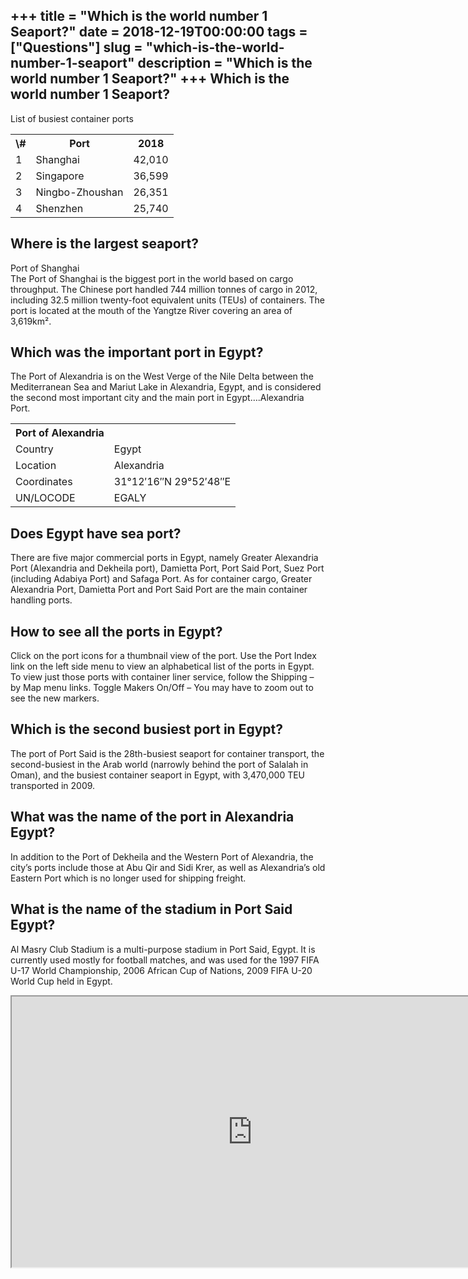 +++
title = "Which is the world number 1 Seaport?"
date = 2018-12-19T00:00:00
tags = ["Questions"]
slug = "which-is-the-world-number-1-seaport"
description = "Which is the world number 1 Seaport?"
+++
Which is the world number 1 Seaport?
------------------------------------

List of busiest container ports

<table><tr><th>\#</th><th>Port</th><th>2018</th></tr><tr><td>1</td><td>Shanghai</td><td>42,010</td></tr><tr><td>2</td><td>Singapore</td><td>36,599</td></tr><tr><td>3</td><td>Ningbo-Zhoushan</td><td>26,351</td></tr><tr><td>4</td><td>Shenzhen</td><td>25,740</td></tr></table>

Where is the largest seaport?
-----------------------------

Port of Shanghai  
The Port of Shanghai is the biggest port in the world based on cargo throughput. The Chinese port handled 744 million tonnes of cargo in 2012, including 32.5 million twenty-foot equivalent units (TEUs) of containers. The port is located at the mouth of the Yangtze River covering an area of 3,619km².

Which was the important port in Egypt?
--------------------------------------

The Port of Alexandria is on the West Verge of the Nile Delta between the Mediterranean Sea and Mariut Lake in Alexandria, Egypt, and is considered the second most important city and the main port in Egypt….Alexandria Port.

<table><tr><th>Port of Alexandria</th></tr><tr><td>Country</td><td>Egypt</td></tr><tr><td>Location</td><td>Alexandria</td></tr><tr><td>Coordinates</td><td>31°12′16″N 29°52′48″E</td></tr><tr><td>UN/LOCODE</td><td>EGALY</td></tr></table>

Does Egypt have sea port?
-------------------------

There are five major commercial ports in Egypt, namely Greater Alexandria Port (Alexandria and Dekheila port), Damietta Port, Port Said Port, Suez Port (including Adabiya Port) and Safaga Port. As for container cargo, Greater Alexandria Port, Damietta Port and Port Said Port are the main container handling ports.

How to see all the ports in Egypt?
----------------------------------

Click on the port icons for a thumbnail view of the port. Use the Port Index link on the left side menu to view an alphabetical list of the ports in Egypt. To view just those ports with container liner service, follow the Shipping – by Map menu links. Toggle Makers On/Off – You may have to zoom out to see the new markers.

Which is the second busiest port in Egypt?
------------------------------------------

The port of Port Said is the 28th-busiest seaport for container transport, the second-busiest in the Arab world (narrowly behind the port of Salalah in Oman), and the busiest container seaport in Egypt, with 3,470,000 TEU transported in 2009.

What was the name of the port in Alexandria Egypt?
--------------------------------------------------

In addition to the Port of Dekheila and the Western Port of Alexandria, the city’s ports include those at Abu Qir and Sidi Krer, as well as Alexandria’s old Eastern Port which is no longer used for shipping freight.

What is the name of the stadium in Port Said Egypt?
---------------------------------------------------

Al Masry Club Stadium is a multi-purpose stadium in Port Said, Egypt. It is currently used mostly for football matches, and was used for the 1997 FIFA U-17 World Championship, 2006 African Cup of Nations, 2009 FIFA U-20 World Cup held in Egypt.

<iframe allow="accelerometer; autoplay; clipboard-write; encrypted-media; gyroscope; picture-in-picture" allowfullscreen="" class="__youtube_prefs__  epyt-is-override  no-lazyload" data-no-lazy="1" data-origheight="433" data-origwidth="770" data-skipgform_ajax_framebjll="" height="433" id="_ytid_94604" loading="lazy" src="https://www.youtube.com/embed/SCGw0zkHwUg?enablejsapi=1&autoplay=0&cc_load_policy=0&cc_lang_pref=&iv_load_policy=1&loop=0&modestbranding=0&rel=1&fs=1&playsinline=0&autohide=2&theme=dark&color=red&controls=1&" title="YouTube player" width="770"></iframe>